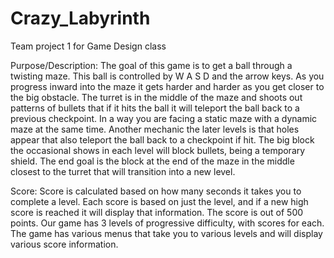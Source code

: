 # Crazy_Labyrinth
Team project 1 for Game Design class

Purpose/Description: The goal of this game is to get a ball through a twisting maze. 
This ball is controlled by W A S D and the arrow keys. 
As you progress inward into the maze it gets harder and harder as you get closer to the big obstacle. 
The turret is in the middle of the maze and shoots out patterns of bullets that if it hits the ball it will teleport the ball back to a previous checkpoint. 
In a way you are facing a static maze with a dynamic maze at the same time. 
Another mechanic the later levels is that holes appear that also teleport the ball back to a checkpoint if hit. 
The big block the occasional shows in each level will block bullets, being a temporary shield. 
The end goal is the block at the end of the maze in the middle closest to the turret that will transition into a new level.

Score: Score is calculated based on how many seconds it takes you to complete a level. 
Each score is based on just the level, and if a new high score is reached it will display that information. 
The score is out of 500 points. 
Our game has 3 levels of progressive difficulty, with scores for each. 
The game has various menus that take you to various levels and will display various score information. 
